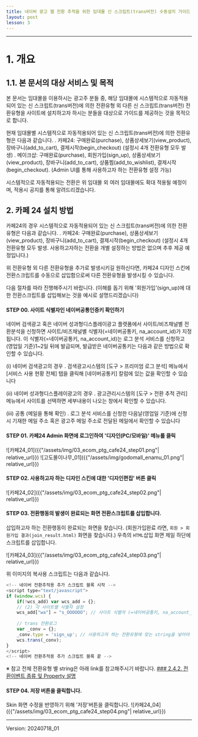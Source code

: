 ```yaml
---
title: 네이버 광고 웹 전환 추적을 위한 임대몰 신 스크립트(trans버전) 수동설치 가이드
layout: post
lesson: 3
---
```

------


# 1. 개요
## 1.1. 본 문서의 대상 서비스 및 목적
본 문서는 임대몰을 이용하시는 광고주 분들 중, 해당 임대몰에 시스템적으로 자동적용되어 있는 신 스크립트(trans버전)에 의한 전환유형 외 다른 신 스크립트(trans버전) 전환유형을 사이트에 설치하고자 하시는 분들을 대상으로 가이드를 제공하는 것을 목적으로 합니다.

현재 임대몰별 시스템적으로 자동적용되어 있는 신 스크립트(trans버전)에 의한 전환유형은 다음과 같습니다.
 . 카페24: 구매완료(purchase), 상품상세보기(view_product), 장바구니(add_to_cart), 결제시작(begin_checkout) (설정시 4개 전환유형 모두 발생)
 . 메이크샵: 구매완료(purchase), 회원가입(sign_up), 상품상세보기(view_product), 장바구니(add_to_cart), 상품찜(add_to_wishlist), 결제시작(begin_checkout). (Admin UI를 통해 사용하고자 하는 전환유형 설정 가능)

시스템적으로 자동적용되는 전환은 위 임대몰 외 여러 임대몰에도 확대 적용될 예정이며, 적용시 공지를 통해 알려드리겠습니다.

## 2. 카페 24 설치 방법
카페24의 경우 시스템적으로 자동적용되어 있는 신 스크립트(trans버전)에 의한 전환유형은 다음과 같습니다.
. 카페24: 구매완료(purchase), 상품상세보기(view_product), 장바구니(add_to_cart), 결제시작(begin_checkout) (설정시 4개 전환유형 모두 발생. 사용하고자하는 전환을 개별 설정하는 방법은 없으며 추후 제공 예정입니다.)

위 전환유형 외 다른 전환유형을 추가로 발생시키길 원하신다면, 카페24 디자인 스킨에 전환스크립트를 수동으로 삽입함으로써 다른 전환유형을 발생시킬 수 있습니다.

다음 절차를 따라 진행해주시기 바랍니다. 
(이해를 돕기 위해 '회원가입'(sign_up)에 대한 전환스크립트를 삽입해보는 것을 예시로 설명드리겠습니다)

#### STEP 00. 사이트 식별자인 네이버공통인증키 확인하기

네이버 검색광고 혹은 네이버 성과형디스플레이광고 플랫폼에서 사이트/비즈채널별 전환분석을 신청하면 사이트/비즈채널별 식별자(=네이버공통키, na_account_id)가 지정됩니다. 이 식별자(=네이버공통키, na_account_id)는 로그 분석 서비스를 신청하고 (영업일 기준)1~2일 뒤에 발급되며, 발급받은 네이버공통키는 다음과 같은 방법으로 확인할 수 있습니다.

(i) 네이버 검색광고의 경우
. 검색광고시스템의 [도구 > 프리미엄 로그 분석] 메뉴에서 [서비스 사용 현황 전체] 탭을 클릭해 [네이버공통키] 칼럼에 있는 값을 확인할 수 있습니다

(ii) 네이버 성과형디스플레이광고의 경우
. 광고관리시스템의 [도구 > 전환 추적 관리] 메뉴에서 사이트를 선택하면 세부내용이 나오는 창에서 확인할 수 있습니다.

(iii) 공통 (메일을 통해 확인)
. 로그 분석 서비스를 신청한 다음날(영업일 기준)에 신청 시 기재한 메일 주소 혹은 광고주 메일 주소로 전달된 메일에서 확인할 수 있습니다

#### STEP 01. 카페24 Admin 화면에 로그인하여 '디자인(PC/모바일)' 메뉴를 클릭

![카페24_01]({{"/assets/img/03_ecom_ptg_cafe24_step01.png"| relative_url}})
![고도몰이나무_01]({{"/assets/img/godomall_enamu_01.png"| relative_url}})

#### STEP 02. 사용하고자 하는 디자인 스킨에 대한 '디자인편집' 버튼 클릭
![카페24_02]({{"/assets/img/03_ecom_ptg_cafe24_step02.png"| relative_url}})

#### STEP 03. 전환행동의 발생이 완료되는 화면 전환스크립트를 삽입합니다.
삽입하고자 하는 전환행동이 완료되는 화면을 찾습니다. (회원가입완료 라면, `회원 > 회원가입 결과(join_result.html)` 화면을 찾습니다.)
우측의 `HTML`삽입 화면 제일 하단에 스크립트를 삽입합니다.


![카페24_03]({{"/assets/img/03_ecom_ptg_cafe24_step03.png"| relative_url}})

위 이미지의 복사용 스크립트는 다음과 같습니다.

```js
<!-- 네이버 전환추적용 추가 스크립트 블록 시작 -->
<script type="text/javascript">
if (window.wcs) {
    if(!wcs_add) var wcs_add = {};
    // (2) 각 사이트별 식별자 설정
    wcs_add["wa"] = "s_OOOOOO"; // 사이트 식별자 (=네이버공통키, na_account_id), 각 사이트에 맞는 값을 넣어야 합니다.
    
    // trans 전환로그
    var _conv = {};
    _conv.type = 'sign_up'; // 사용하고자 하는 전환유형에 맞는 string을 넣어야 합니다. 예) 회원가입: sign_up 
    wcs.trans(_conv);
}
</script>
<!-- 네이버 전환추적용 추가 스크립트 블록 끝 -->
```

※ 참고
전체 전환유형 별 string은 아래 link를 참고해주시기 바랍니다.
[### 2.4.2. 전환이벤트 종류 및 Property 설명](https://naver.github.io/conversion-tracking/pages/01_script_guide_wcstrans/#242-%EC%A0%84%ED%99%98%EC%9D%B4%EB%B2%A4%ED%8A%B8-%EC%A2%85%EB%A5%98-%EB%B0%8F-property-%EC%84%A4%EB%AA%85)

#### STEP 04. 저장 버튼을 클릭합니다.
Skin 화면 수정을 반영하기 위해 '저장'버튼을 클릭합니다.
![카페24_04]({{"/assets/img/03_ecom_ptg_cafe24_step04.png"| relative_url}})

------

Version: 20240718_01


